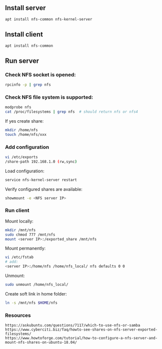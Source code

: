 ## Install server
```bash
apt install nfs-common nfs-kernel-server
```
## Install client
```bash
apt install nfs-common 
```
## Run server
### Check NFS socket is opened:
```bash
rpcinfo -p | grep nfs
```
### Check NFS file system is supported:
```bash
modprobe nfs
cat /proc/filesystems | grep nfs  # should return nfs or nfs4
```
If yes create share:
```bash
mkdir /home/nfs
touch /home/nfs/xxx
```
### Add configuration
```bash
vi /etc/exports
/share-path 192.168.1.0 (rw,sync)
```
Load configuration:
```bash
service nfs-kernel-server restart
```
Verify configured shares are available:
```bash
showmount -e <NFS server IP>
```
### Run client
Mount locally:
```bash
mkdir /mnt/nfs 
sudo chmod 777 /mnt/nfs
mount <server IP>:/exported_share /mnt/nfs
```
Mount permanently:
```bash
vi /etc/fstab
# add:
<server IP>:/home/nfs /home/nfs_local/ nfs defaults 0 0 
```

Unmount:
```bash
sudo unmount /home/nfs_local/
```
Create soft link in home folder:
```bash
ln -s /mnt/nfs $HOME/nfs
```

### Resources
```
https://askubuntu.com/questions/7117/which-to-use-nfs-or-samba
https://www.cyberciti.biz/faq/howto-see-shares-on-nfs-server-exported-filesystems/
https://www.howtoforge.com/tutorial/how-to-configure-a-nfs-server-and-mount-nfs-shares-on-ubuntu-18.04/
```
